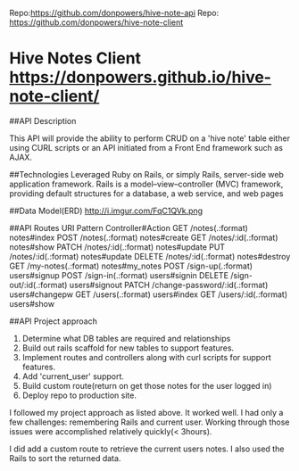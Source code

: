 
Repo:https://github.com/donpowers/hive-note-api
Repo: https://github.com/donpowers/hive-note-client

# Hive Notes Client https://donpowers.github.io/hive-note-client/

##API Description

This API will provide the ability to perform CRUD on a 'hive note' table either
using CURL scripts or an API initiated from a Front End framework such as AJAX.

##Technologies Leveraged
Ruby on Rails, or simply Rails, server-side web application framework.
Rails is a model–view–controller (MVC) framework,
providing default structures for a database, a web service, and web pages

##Data Model(ERD)
http://i.imgur.com/FqC1QVk.png

##API Routes
URI Pattern                    Controller#Action
GET   /notes(.:format)               notes#index
POST   /notes(.:format)               notes#create
GET    /notes/:id(.:format)           notes#show
PATCH  /notes/:id(.:format)           notes#update
PUT    /notes/:id(.:format)           notes#update
DELETE /notes/:id(.:format)           notes#destroy
GET    /my-notes(.:format)            notes#my_notes
POST   /sign-up(.:format)             users#signup
POST   /sign-in(.:format)             users#signin
DELETE /sign-out/:id(.:format)        users#signout
PATCH  /change-password/:id(.:format) users#changepw
GET    /users(.:format)               users#index
GET    /users/:id(.:format)           users#show

##API Project approach

1. Determine what DB tables are required and relationships
2. Build out rails scaffold for new tables to support features.
3. Implement routes and controllers along with curl scripts for support features.
4. Add 'current_user' support.
5. Build custom route(return on get those notes for the user logged in)
6. Deploy repo to production site.

I followed my project approach as listed above.  It worked well. I had
only a few challenges: remembering Rails and current user. Working
through those issues were accomplished relatively quickly(< 3hours).

I did add a custom route to retrieve the current users notes. I also used
the Rails to sort the returned data.

